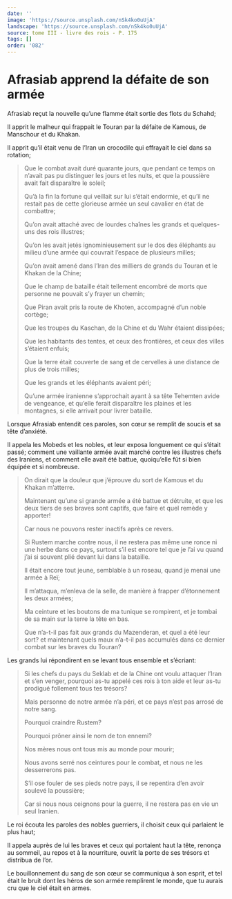 ```yaml
---
date: ''
image: 'https://source.unsplash.com/nSk4ko0uUjA'
landscape: 'https://source.unsplash.com/nSk4ko0uUjA'
source: tome III - livre des rois - P. 175
tags: []
order: '082'
---
```


# Afrasiab apprend la défaite de son armée

Afrasiab reçut la nouvelle qu’une flamme était sortie des flots du Schahd;

Il apprit le malheur qui frappait le Touran par la défaite de Kamous, de Manschour et du Khakan.

Il apprit qu’il était venu de l’Iran un crocodile qui effrayait le ciel dans sa rotation;

> Que le combat avait duré quarante jours, que pendant ce temps on n’avait pas pu distinguer les jours et les nuits, et que la poussière avait fait disparaître le soleil;
>
> Qu’à la fin la fortune qui veillait sur lui s’était endormie, et qu’il ne restait pas de cette glorieuse armée un seul cavalier en état de combattre;
>
> Qu’on avait attaché avec de lourdes chaînes les grands et quelques-uns des rois illustres;
>
> Qu’on les avait jetés ignominieusement sur le dos des éléphants au milieu d’une armée qui couvrait l’espace de plusieurs milles;
>
> Qu’on avait amené dans l’Iran des milliers de grands du Touran et le Khakan de la Chine;
>
> Que le champ de bataille était tellement encombré de morts que personne ne pouvait s’y frayer un chemin;
>
> Que Piran avait pris la route de Khoten, accompagné d’un noble cortège;
>
> Que les troupes du Kaschan, de la Chine et du Wahr étaient dissipées;
>
> Que les habitants des tentes, et ceux des frontières, et ceux des villes s’étaient enfuis;
>
> Que la terre était couverte de sang et de cervelles à une distance de plus de trois milles;
>
> Que les grands et les éléphants avaient péri;
>
> Qu’une armée iranienne s’approchait ayant à sa tête Tehemten avide de vengeance, et qu’elle ferait disparaître les plaines et les montagnes, si elle arrivait pour livrer bataille.

Lorsque Afrasiab entendit ces paroles, son cœur se remplit de soucis et sa tête d’anxiété.

Il appela les Mobeds et les nobles, et leur exposa longuement ce qui s’était passé; comment une vaillante armée avait marché contre les illustres chefs des Iraniens, et comment elle avait été battue, quoiqu’elle fût si bien équipée et si nombreuse.

> On dirait que la douleur que j’éprouve du sort de Kamous et du Khakan m’atterre.
>
> Maintenant qu’une si grande armée a été battue et détruite, et que les deux tiers de ses braves sont captifs, que faire et quel remède y apporter!
>
> Car nous ne pouvons rester inactifs après ce revers.
>
> Si Rustem marche contre nous, il ne restera pas même une ronce ni une herbe dans ce pays, surtout s’il est encore tel que je l’ai vu quand j’ai si souvent plié devant lui dans la bataille.
>
> Il était encore tout jeune, semblable à un roseau, quand je menai une armée à Reï;
>
> Il m’attaqua, m’enleva de la selle, de manière à frapper d’étonnement les deux armées;
>
> Ma ceinture et les boutons de ma tunique se rompirent, et je tombai de sa main sur la terre la tête en bas.
>
> Que n’a-t-il pas fait aux grands du Mazenderan, et quel a été leur sort? et maintenant quels maux n’a-t-il pas accumulés dans ce dernier combat sur les braves du Touran?

Les grands lui répondirent en se levant tous ensemble et s’écriant:

> Si les chefs du pays du Seklab et de la Chine ont voulu attaquer l’Iran et s’en venger, pourquoi as-tu appelé ces rois à ton aide et leur as-tu prodigué follement tous tes trésors?
>
> Mais personne de notre armée n’a péri, et ce pays n’est pas arrosé de notre sang.
>
> Pourquoi craindre Rustem?
>
> Pourquoi prôner ainsi le nom de ton ennemi?
>
> Nos mères nous ont tous mis au monde pour mourir;
>
> Nous avons serré nos ceintures pour le combat, et nous ne les desserrerons pas.
>
> S’il ose fouler de ses pieds notre pays, il se repentira d’en avoir soulevé la poussière;
>
> Car si nous nous ceignons pour la guerre, il ne restera pas en vie un seul Iranien.

Le roi écouta les paroles des nobles guerriers, il choisit ceux qui parlaient le plus haut;

Il appela auprès de lui les braves et ceux qui portaient haut la tête, renonça au sommeil, au repos et à la nourriture, ouvrit la porte de ses trésors et distribua de l’or.

Le bouillonnement du sang de son cœur se communiqua à son esprit, et tel était le bruit dont les héros de son armée remplirent le monde, que tu aurais cru que le ciel était en armes.
